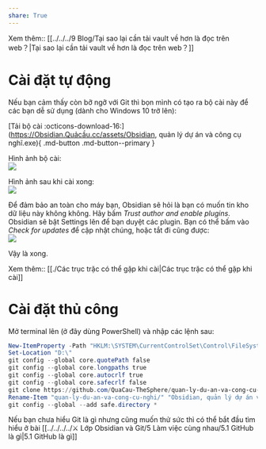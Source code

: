```yaml
---  
share: True  
---  
```

Xem thêm:: [[../../../9 Blog/Tại sao lại cần tải vault về hơn là đọc trên web？|Tại sao lại cần tải vault về hơn là đọc trên web？]]  
  
# Cài đặt tự động  
Nếu bạn cảm thấy còn bỡ ngỡ với Git thì bọn mình có tạo ra bộ cài này để các bạn dễ sử dụng (dành cho Windows 10 trở lên):  
  
[Tải bộ cài :octicons-download-16:](https://Obsidian.Quảcầu.cc/assets/Obsidian, quản lý dự án và công cụ nghĩ.exe){ .md-button .md-button--primary }  
  
Hình ảnh bộ cài:  
![](https://i.imgur.com/e3iB6N3l.png)  
  
Hình ảnh sau khi cài xong:  
![](https://i.imgur.com/c6PDsL1.png)  
  
Để đảm bảo an toàn cho máy bạn, Obsidian sẽ hỏi là bạn có muốn tin kho dữ liệu này không không. Hãy bấm *Trust author and enable plugins*. Obsidian sẽ bật Settings lên để bạn duyệt các plugin. Bạn có thể bấm vào *Check for updates* để cập nhật chúng, hoặc tắt đi cũng được:  
![](https://i.imgur.com/MhgGMBc.png)   
  
Vậy là xong.   
  
Xem thêm:: [[./Các trục trặc có thể gặp khi cài|Các trục trặc có thể gặp khi cài]]   
  
# Cài đặt thủ công  
Mở terminal lên (ở đây dùng PowerShell) và nhập các lệnh sau:  
```PowerShell  
New-ItemProperty -Path "HKLM:\SYSTEM\CurrentControlSet\Control\FileSystem" -Name "LongPathsEnabled" -Value 1 -PropertyType DWORD -Force  
Set-Location "D:\"   
git config --global core.quotePath false  
git config --global core.longpaths true  
git config --global core.autocrlf true  
git config --global core.safecrlf false  
git clone https://github.com/QuaCau-TheSphere/quan-ly-du-an-va-cong-cu-nghi  
Rename-Item "quan-ly-du-an-va-cong-cu-nghi/" "Obsidian, quản lý dự án và công cụ nghĩ"  
git config --global --add safe.directory *  
```  
  
Nếu bạn chưa hiểu Git là gì nhưng cũng muốn thử sức thì có thể bắt đầu tìm hiểu ở bài [[../../../../⚔️ Lớp Obsidian và Git/5 Làm việc cùng nhau/5.1 GitHub là gì|5.1 GitHub là gì]]  
